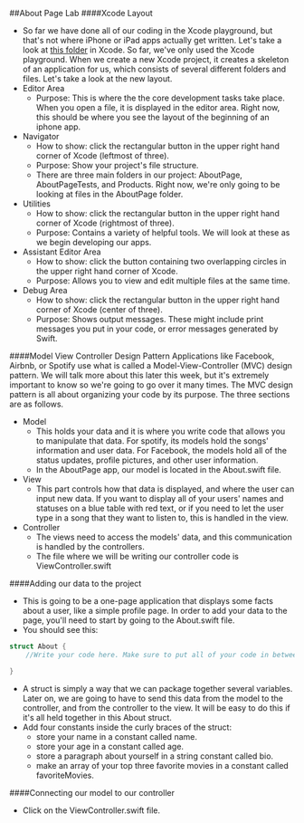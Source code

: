 ##About Page Lab
####Xcode Layout
- So far we have done all of our coding in the Xcode playground, but that's not where iPhone or iPad apps actually get written. Let's take a look at [this folder](https://github.com/upperlinecode/intro-to-swift/tree/master/day-1/AboutPage) in Xcode.
So far, we've only used the Xcode playground. When we create a new Xcode project, it creates a skeleton of an application for us, which consists of several different folders and files. Let's take a look at the new layout.
- Editor Area
  - Purpose: This is where the the core development tasks take place. When you open a file, it is displayed in the editor area. Right now, this should be where you see the layout of the beginning of an iphone app.
- Navigator
  - How to show: click the rectangular button in the upper right hand corner of Xcode (leftmost of three).
  - Purpose: Show your project's file structure.
  - There are three main folders in our project: AboutPage, AboutPageTests, and Products. Right now, we're only going to be looking at files in the AboutPage folder.
- Utilities
  - How to show: click the rectangular button in the upper right hand corner of Xcode (rightmost of three).
  - Purpose: Contains a variety of helpful tools. We will look at these as we begin developing our apps.
- Assistant Editor Area
  - How to show: click the button containing two overlapping circles in the upper right hand corner of Xcode.
  - Purpose: Allows you to view and edit multiple files at the same time.
- Debug Area
  - How to show: click the rectangular button in the upper right hand corner of Xcode (center of three).
  - Purpose: Shows output messages. These might include print messages you put in your code, or error messages generated by Swift.


####Model View Controller Design Pattern
Applications like Facebook, Airbnb, or Spotify use what is called a Model-View-Controller (MVC) design pattern. We will talk more about this later this week, but it's extremely important to know so we're going to go over it many times. The MVC design pattern is all about organizing your code by its purpose. The three sections are as follows.
- Model
  - This holds your data and it is where you write code that allows you to manipulate that data. For spotify, its models hold the songs' information and user data. For Facebook, the models hold all of the status updates, profile pictures, and other user information.
  - In the AboutPage app, our model is located in the About.swift file.
- View
  - This part controls how that data is displayed, and where the user can input new data. If you want to display all of your users' names and statuses on a blue table with red text, or if you need to let the user type in a song that they want to listen to, this is handled in the view.
- Controller
  - The views need to access the models' data, and this communication is handled by the controllers.
  - The file where we will be writing our controller code is ViewController.swift

####Adding our data to the project
- This is going to be a one-page application that displays some facts about a user, like a simple profile page. In order to add your data to the page, you'll need to start by going to the About.swift file.
- You should see this:
```Swift
struct About {
    //Write your code here. Make sure to put all of your code in between the two curly braces that surround the About struct

}
```
- A struct is simply a way that we can package together several variables. Later on, we are going to have to send this data from the model to the controller, and from the controller to the view. It will be easy to do this if it's all held together in this About struct.
- Add four constants inside the curly braces of the struct:
  -  store your name in a constant called name.
  -  store your age in a constant  called age.
  -  store a paragraph about yourself in a string constant called bio.
  -  make an array of your top three favorite movies in a constant called favoriteMovies.

####Connecting our model to our controller
- Click on the ViewController.swift file.
